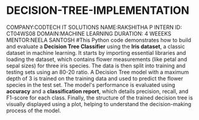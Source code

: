 # DECISION-TREE-IMPLEMENTATION
COMPANY:CODTECH IT SOLUTIONS
NAME:RAKSHITHA P
INTERN ID: CT04WS08
DOMAIN:MACHINE LEARNING
DURATION: 4 WEEEKS
MENTOR:NEELA SANTOSH
#This Python code demonstrates how to build and evaluate a **Decision Tree Classifier** using the **Iris dataset**, a classic dataset in machine learning. It starts by importing essential libraries and loading the dataset, which contains flower measurements (like petal and sepal sizes) for three iris species. The data is then split into training and testing sets using an 80-20 ratio. A Decision Tree model with a maximum depth of 3 is trained on the training data and used to predict the flower species in the test set. The model's performance is evaluated using **accuracy** and a **classification report**, which details precision, recall, and F1-score for each class. Finally, the structure of the trained decision tree is visually displayed using a plot, helping to understand the decision-making process of the model.
